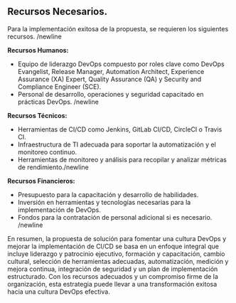 ## Recursos Necesarios.

 Para la implementación exitosa de la propuesta, se requieren los siguientes recursos. /newline

**Recursos Humanos:**
- Equipo de liderazgo DevOps compuesto por roles clave como DevOps Evangelist, Release Manager, Automation Architect, Experience Assurance (XA) Expert, Quality Assurance (QA) y Security and Compliance Engineer (SCE).
- Personal de desarrollo, operaciones y seguridad capacitado en prácticas DevOps. /newline

**Recursos Técnicos:**
- Herramientas de CI/CD como Jenkins, GitLab CI/CD, CircleCI o Travis CI.
- Infraestructura de TI adecuada para soportar la automatización y el monitoreo continuo.
- Herramientas de monitoreo y análisis para recopilar y analizar métricas de rendimiento./newline

**Recursos Financieros:**
- Presupuesto para la capacitación y desarrollo de habilidades.
- Inversión en herramientas y tecnologías necesarias para la implementación de DevOps.
- Fondos para la contratación de personal adicional si es necesario. /newline

En resumen, la propuesta de solución para fomentar una cultura DevOps y mejorar la implementación de CI/CD se basa en un enfoque integral que incluye liderazgo y patrocinio ejecutivo, formación y capacitación, cambio cultural, selección de herramientas adecuadas, automatización, medición y mejora continua, integración de seguridad y un plan de implementación estructurado. Con los recursos adecuados y un compromiso firme de la organización, esta estrategia puede llevar a una transformación exitosa hacia una cultura DevOps efectiva.  
